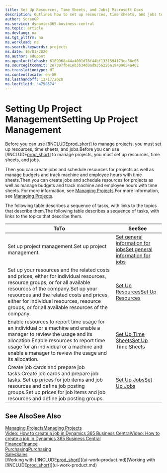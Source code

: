 ```yaml
---
title: Set Up Resources, Time Sheets, and Jobs| Microsoft Docs
description: Outlines how to set up resources, time sheets, and jobs to manage projects.
author: SorenGP
ms.service: dynamics365-business-central
ms.topic: article
ms.devlang: na
ms.tgt_pltfrm: na
ms.workload: na
ms.search.keywords: projects
ms.date: 10/01/2020
ms.author: edupont
ms.openlocfilehash: 6189968a44a4001d76f44bf1331594f73ea58e05
ms.sourcegitcommit: 2e7307fbe1eb3b34d0ad9356226a19409054a402
ms.translationtype: HT
ms.contentlocale: en-GB
ms.lasthandoff: 12/17/2020
ms.locfileid: "4758574"
---
```

# <a name="setting-up-project-management"></a><span data-ttu-id="49379-103">Setting Up Project Management</span><span class="sxs-lookup"><span data-stu-id="49379-103">Setting Up Project Management</span></span>
<span data-ttu-id="49379-104">Before you can use [!INCLUDE[prod_short](includes/prod_short.md)] to manage projects, you must set up resources, time sheets, and jobs.</span><span class="sxs-lookup"><span data-stu-id="49379-104">Before you can use [!INCLUDE[prod_short](includes/prod_short.md)] to manage projects, you must set up resources, time sheets, and jobs.</span></span>

<span data-ttu-id="49379-105">Then you can create jobs and schedule resources for projects as well as manage budgets and track machine and employee hours with time sheets.</span><span class="sxs-lookup"><span data-stu-id="49379-105">Then you can create jobs and schedule resources for projects as well as manage budgets and track machine and employee hours with time sheets.</span></span> <span data-ttu-id="49379-106">For more information, see [Managing Projects](projects-manage-projects.md).</span><span class="sxs-lookup"><span data-stu-id="49379-106">For more information, see [Managing Projects](projects-manage-projects.md).</span></span>  

<span data-ttu-id="49379-107">The following table describes a sequence of tasks, with links to the topics that describe them.</span><span class="sxs-lookup"><span data-stu-id="49379-107">The following table describes a sequence of tasks, with links to the topics that describe them.</span></span>

| <span data-ttu-id="49379-108">To</span><span class="sxs-lookup"><span data-stu-id="49379-108">To</span></span> | <span data-ttu-id="49379-109">See</span><span class="sxs-lookup"><span data-stu-id="49379-109">See</span></span> |
| --- | --- |
| <span data-ttu-id="49379-110">Set up project management.</span><span class="sxs-lookup"><span data-stu-id="49379-110">Set up project management.</span></span>|[<span data-ttu-id="49379-111">Set general information for jobs</span><span class="sxs-lookup"><span data-stu-id="49379-111">Set general information for jobs</span></span>](projects-how-setup-jobs.md#to-set-general-information-for-jobs)|
| <span data-ttu-id="49379-112">Set up your resources and the related costs and prices, either for individual resources, resource groups, or for all available resources of the company.</span><span class="sxs-lookup"><span data-stu-id="49379-112">Set up your resources and the related costs and prices, either for individual resources, resource groups, or for all available resources of the company.</span></span> |[<span data-ttu-id="49379-113">Set Up Resources</span><span class="sxs-lookup"><span data-stu-id="49379-113">Set Up Resources</span></span>](projects-how-setup-resources.md) |
| <span data-ttu-id="49379-114">Enable resources to report time usage for an individual or a machine and enable a manager to review the usage and its allocation.</span><span class="sxs-lookup"><span data-stu-id="49379-114">Enable resources to report time usage for an individual or a machine and enable a manager to review the usage and its allocation.</span></span> |[<span data-ttu-id="49379-115">Set Up Time Sheets</span><span class="sxs-lookup"><span data-stu-id="49379-115">Set Up Time Sheets</span></span>](projects-how-setup-time-sheets.md) |
| <span data-ttu-id="49379-116">Create job cards and prepare job tasks.</span><span class="sxs-lookup"><span data-stu-id="49379-116">Create job cards and prepare job tasks.</span></span> <span data-ttu-id="49379-117">Set up prices for job items and job resources and define job posting groups.</span><span class="sxs-lookup"><span data-stu-id="49379-117">Set up prices for job items and job resources and define job posting groups.</span></span> |[<span data-ttu-id="49379-118">Set Up Jobs</span><span class="sxs-lookup"><span data-stu-id="49379-118">Set Up Jobs</span></span>](projects-how-setup-jobs.md) |

## <a name="see-also"></a><span data-ttu-id="49379-119">See Also</span><span class="sxs-lookup"><span data-stu-id="49379-119">See Also</span></span>

[<span data-ttu-id="49379-120">Managing Projects</span><span class="sxs-lookup"><span data-stu-id="49379-120">Managing Projects</span></span>](projects-manage-projects.md)  
[<span data-ttu-id="49379-121">Video: How to create a job in Dynamics 365 Business Central</span><span class="sxs-lookup"><span data-stu-id="49379-121">Video: How to create a job in Dynamics 365 Business Central</span></span>](https://www.youtube.com/watch?v=VqaPWr7BWmw)  
[<span data-ttu-id="49379-122">Finance</span><span class="sxs-lookup"><span data-stu-id="49379-122">Finance</span></span>](finance.md)  
[<span data-ttu-id="49379-123">Purchasing</span><span class="sxs-lookup"><span data-stu-id="49379-123">Purchasing</span></span>](purchasing-manage-purchasing.md)  
[<span data-ttu-id="49379-124">Sales</span><span class="sxs-lookup"><span data-stu-id="49379-124">Sales</span></span>](sales-manage-sales.md)  
<span data-ttu-id="49379-125">[Working with [!INCLUDE[prod_short](includes/prod_short.md)]](ui-work-product.md)</span><span class="sxs-lookup"><span data-stu-id="49379-125">[Working with [!INCLUDE[prod_short](includes/prod_short.md)]](ui-work-product.md)</span></span>  
